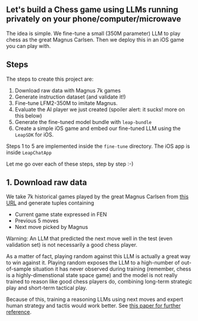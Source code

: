 ## Let's build a Chess game using LLMs running privately on your phone/computer/microwave

The idea is simple.
We fine-tune a small (350M parameter) LLM to play chess as the great Magnus Carlsen.
Then we deploy this in an iOS game you can play with.

## Steps

The steps to create this project are:

1. Download raw data with Magnus 7k games
2. Generate instruction dataset (and validate it!)
3. Fine-tune LFM2-350M to imitate Magnus.
4. Evaluate the AI player we just created (spoiler alert: it sucks! more on this below)
5. Generate the fine-tuned model bundle with `leap-bundle`
6. Create a simple iOS game and embed our fine-tuned LLM using the `LeapSDK` for iOS.

Steps 1 to 5 are implemented inside the `fine-tune` directory.
The iOS app is inside `LeapChatApp`

Let me go over each of these steps, step by step :-)


## 1. Download raw data

We take 7k historical games played by the great Magnus Carlsen from [this URL](https://www.pgnmentor.com/files.html#players) and generate tuples containing

- Current game state expressed in FEN
- Previous 5 moves
- Next move picked by Magnus

Warning:
An LLM that predicted the next move well in the test (even validation set) is not necessarily
a good chess player.

As a matter of fact, playing random against this LLM is actually a great way to win against it.
Playing random exposes the LLM to a high-number of out-of-sample situation it has never observed during training (remember, chess is a highly-dimenstional state space game) and the model is not really trained
to reason like good chess players do, combining long-term strategic play and short-term tactical play.

Because of this, training a reasoning LLMs using next moves and expert human strategy and tactis
would work better. See [this paper for further reference](https://arxiv.org/html/2411.06655v2).

